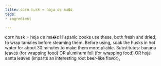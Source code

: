 ```yaml
---
title: corn husk = hoja de ma�z
tags:
- ingredient

---
```

corn husk = hoja de ma�z Hispanic cooks use these, both fresh and dried, to wrap tamales before steaming them. Before using, soak the husks in hot water for about 30 minutes to make them more pliable. Substitutes: banana leaves (for wrapping food) OR aluminum foil (for wrapping food) OR hoja santa leaves (imparts an interesting root beer-like flavor),
